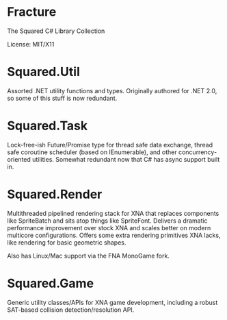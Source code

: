 Fracture
========

The Squared C# Library Collection

License: MIT/X11

Squared.Util
============

Assorted .NET utility functions and types. Originally authored for .NET 2.0, so some of this stuff is now redundant.

Squared.Task
============

Lock-free-ish Future/Promise type for thread safe data exchange, thread safe coroutine scheduler (based on IEnumerable), and other concurrency-oriented utilities. Somewhat redundant now that C# has async support built in.

Squared.Render
==============

Multithreaded pipelined rendering stack for XNA that replaces components like SpriteBatch and sits atop things like SpriteFont. Delivers a dramatic performance improvement over stock XNA and scales better on modern multicore configurations. Offers some extra rendering primitives XNA lacks, like rendering for basic geometric shapes.

Also has Linux/Mac support via the FNA MonoGame fork.

Squared.Game
============

Generic utility classes/APIs for XNA game development, including a robust SAT-based collision detection/resolution API.
